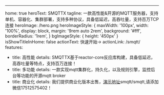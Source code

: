 ---
home: true
heroText: SMQTTX
tagline: 一款高性能&开源的MQTT服务器，支持单机、容器化、集群部署，支持多种协议，具备低延迟，高吞吐量，支持百万TCP连接
heroImage: /hero.png
heroImageStyle: {
   maxWidth: '100px',
   width: '100%',
   display: block,
   margin: '9rem auto 2rem',
   background: '#fff',
   borderRadius: '1rem',
}
bgImageStyle: {
  height: '450px'
}
isShowTitleInHome: false
actionText: 快速开始→
actionLink: /smqtt/
features:


- title: 高性能
  details: SMQTTX基于reactor-core反应库构建，具备低延迟，高吞吐量等特点，支持百万连接！
- title: 多功能
  details: 一款实现mqtt集群化，持久化，以及规则引擎，监控后台等功能的开源mqtt broker
- title: 商业化
  details: 我们提供商业化版本出售，[演示地址](hhttp://114.116.98.217:50000/)smqtt/smqtt,请添加微信17512575402！



